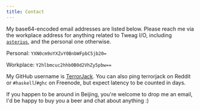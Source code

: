 ```yaml
---
title: Contact
---
```


My base64-encoded email addresses are listed below. Please reach me via the workplace address for anything related to Tweag I/O, including [`asterius`](https://github.com/tweag/asterius), and the personal one otherwise.

Personal: `YXN0cm9oYXZvY0BnbWFpbC5jb20=`

Workplace: `Y2hlbmcuc2hhb0B0d2VhZy5pbw==`

My GitHub username is [TerrorJack](https://github.com/TerrorJack). You can also ping terrorjack on Reddit or `#haskell`/`#ghc` on Freenode, but expect latency to be counted in days.

If you happen to be around in Beijing, you're welcome to drop me an email, I'd be happy to buy you a beer and chat about anything :)
